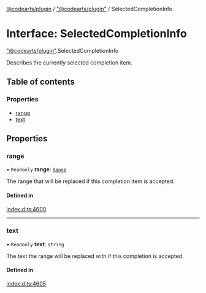 [@codearts/plugin](../README.md) / ["@codearts/plugin"](../modules/_codearts_plugin_.md) / SelectedCompletionInfo

# Interface: SelectedCompletionInfo

["@codearts/plugin"](../modules/_codearts_plugin_.md).SelectedCompletionInfo

Describes the currently selected completion item.

## Table of contents

### Properties

- [range](codearts_plugin_.SelectedCompletionInfo.md#range)
- [text](codearts_plugin_.SelectedCompletionInfo.md#text)

## Properties

### range

• `Readonly` **range**: [`Range`](../classes/codearts_plugin_.Range.md)

The range that will be replaced if this completion item is accepted.

#### Defined in

[index.d.ts:4600](https://github.com/huaweicloud/cloudide-plugin-api/blob/4d28848/index.d.ts#L4600)

___

### text

• `Readonly` **text**: `string`

The text the range will be replaced with if this completion is accepted.

#### Defined in

[index.d.ts:4605](https://github.com/huaweicloud/cloudide-plugin-api/blob/4d28848/index.d.ts#L4605)
